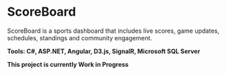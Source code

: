 # ScoreBoard
ScoreBoard is a sports dashboard that includes live scores, game updates, schedules, standings and community engagement.

**Tools: C#, ASP.NET, Angular, D3.js, SignalR, Microsoft SQL Server**

**This project is currently Work in Progress**
